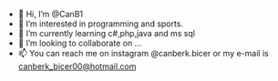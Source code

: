 - 👋 Hi, I’m @CanB1
- 👀 I’m interested in programming and sports.
- 🌱 I’m currently learning c#,php,java and ms sql
- 💞️ I’m looking to collaborate on ...
- 📫 You can reach me on instagram @canberk.bicer or my e-mail is canberk_bicer00@hotmail.com

<!---
CanB1/CanB1 is a ✨ special ✨ repository because its `README.md` (this file) appears on your GitHub profile.
You can click the Preview link to take a look at your changes.
--->
